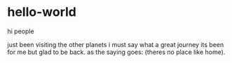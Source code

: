 # hello-world

hi people

just been visiting the other planets
i must say what a great journey its been for me
but glad to be back. as the saying goes: (theres no place like home).

